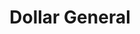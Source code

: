 ---
title: "Dollar General"
url: /tallahassee/dollar-general-woodville-highway/
shop: variety store
---